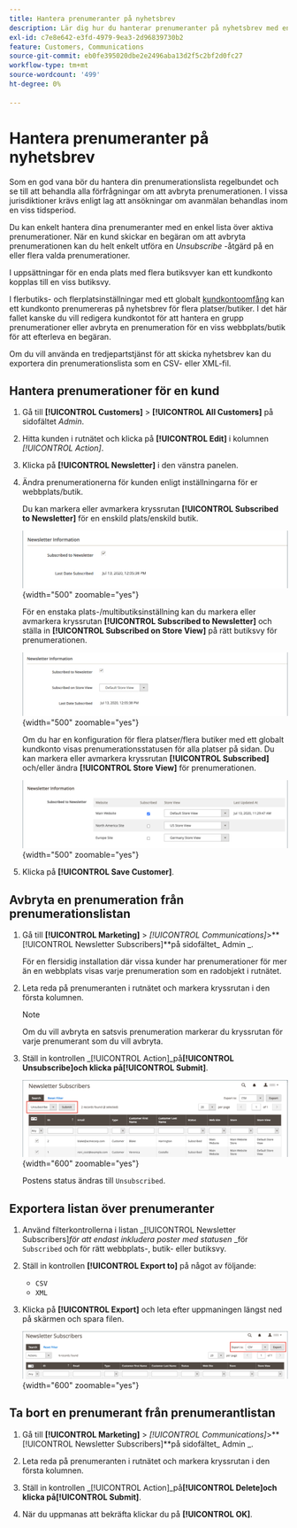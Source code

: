 ```yaml
---
title: Hantera prenumeranter på nyhetsbrev
description: Lär dig hur du hanterar prenumeranter på nyhetsbrev med en enkel lista över aktiva prenumerationer.
exl-id: c7e8e642-e3fd-4979-9ea3-2d96839730b2
feature: Customers, Communications
source-git-commit: eb0fe395020dbe2e2496aba13d2f5c2bf2d0fc27
workflow-type: tm+mt
source-wordcount: '499'
ht-degree: 0%

---
```


# Hantera prenumeranter på nyhetsbrev

Som en god vana bör du hantera din prenumerationslista regelbundet och se till att behandla alla förfrågningar om att avbryta prenumerationen. I vissa jurisdiktioner krävs enligt lag att ansökningar om avanmälan behandlas inom en viss tidsperiod.

Du kan enkelt hantera dina prenumeranter med en enkel lista över aktiva prenumerationer. När en kund skickar en begäran om att avbryta prenumerationen kan du helt enkelt utföra en _Unsubscribe_ -åtgärd på en eller flera valda prenumerationer.

I uppsättningar för en enda plats med flera butiksvyer kan ett kundkonto kopplas till en viss butiksvy.

I flerbutiks- och flerplatsinställningar med ett globalt [kundkontoomfång](../customers/customer-account-scope.md) kan ett kundkonto prenumereras på nyhetsbrev för flera platser/butiker. I det här fallet kanske du vill redigera kundkontot för att hantera en grupp prenumerationer eller avbryta en prenumeration för en viss webbplats/butik för att efterleva en begäran.

Om du vill använda en tredjepartstjänst för att skicka nyhetsbrev kan du exportera din prenumerationslista som en CSV- eller XML-fil.

## Hantera prenumerationer för en kund

1. Gå till **[!UICONTROL Customers]** > **[!UICONTROL All Customers]** på sidofältet _Admin_.

1. Hitta kunden i rutnätet och klicka på **[!UICONTROL Edit]** i kolumnen _[!UICONTROL Action]_.

1. Klicka på **[!UICONTROL Newsletter]** i den vänstra panelen.

1. Ändra prenumerationerna för kunden enligt inställningarna för er webbplats/butik.

   Du kan markera eller avmarkera kryssrutan **[!UICONTROL Subscribed to Newsletter]** för en enskild plats/enskild butik.

   ![Kryssruta för prenumeration på nyhetsbrev för kunder i en butik](./assets/newsletter-customer-single-store.png){width="500" zoomable="yes"}

   För en enstaka plats-/multibutiksinställning kan du markera eller avmarkera kryssrutan **[!UICONTROL Subscribed to Newsletter]** och ställa in **[!UICONTROL Subscribed on Store View]** på rätt butiksvy för prenumerationen.

   ![Prenumerationsruta för nyhetsbrev för flera butiker och visningsväljare för butiksvyn](./assets/newsletter-customer-multi-store.png){width="500" zoomable="yes"}

   Om du har en konfiguration för flera platser/flera butiker med ett globalt kundkonto visas prenumerationsstatusen för alla platser på sidan. Du kan markera eller avmarkera kryssrutan **[!UICONTROL Subscribed]** och/eller ändra **[!UICONTROL Store View]** för prenumerationen.

   ![Kryssrutor för prenumeration på nyhetsbrev för flera användare och butiksvyväljare](./assets/newsletter-customer-multi-site.png){width="500" zoomable="yes"}

1. Klicka på **[!UICONTROL Save Customer]**.

## Avbryta en prenumeration från prenumerationslistan

1. Gå till **[!UICONTROL Marketing]** > _[!UICONTROL Communications]_>**[!UICONTROL Newsletter Subscribers]**på sidofältet_ Admin _.

   För en flersidig installation där vissa kunder har prenumerationer för mer än en webbplats visas varje prenumeration som en radobjekt i rutnätet.

1. Leta reda på prenumeranten i rutnätet och markera kryssrutan i den första kolumnen.

   >[!NOTE]
   >
   >Om du vill avbryta en satsvis prenumeration markerar du kryssrutan för varje prenumerant som du vill avbryta.

1. Ställ in kontrollen _[!UICONTROL Action]_på&#x200B;**[!UICONTROL Unsubscribe]**och klicka på&#x200B;**[!UICONTROL Submit]**.

   ![Avbeställ nyhetsbrev](./assets/newsletter-unsubscribe.png){width="600" zoomable="yes"}

   Postens status ändras till `Unsubscribed`.

## Exportera listan över prenumeranter

1. Använd filterkontrollerna i listan _[!UICONTROL Newsletter Subscribers]_för att endast inkludera poster med statusen_ _för `Subscribed` och för rätt webbplats-, butik- eller butiksvy.

1. Ställ in kontrollen **[!UICONTROL Export to]** på något av följande:

   - `CSV`
   - `XML`

1. Klicka på **[!UICONTROL Export]** och leta efter uppmaningen längst ned på skärmen och spara filen.

   ![Exportera prenumeranter på nyhetsbrev](./assets/newsletter-subscribers-export.png){width="600" zoomable="yes"}

## Ta bort en prenumerant från prenumerantlistan

1. Gå till **[!UICONTROL Marketing]** > _[!UICONTROL Communications]_>**[!UICONTROL Newsletter Subscribers]**på sidofältet_ Admin _.

1. Leta reda på prenumeranten i rutnätet och markera kryssrutan i den första kolumnen.

1. Ställ in kontrollen _[!UICONTROL Action]_på&#x200B;**[!UICONTROL Delete]**och klicka på&#x200B;**[!UICONTROL Submit]**.

1. När du uppmanas att bekräfta klickar du på **[!UICONTROL OK]**.
